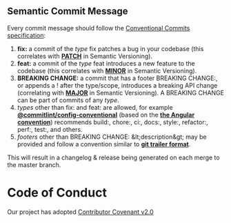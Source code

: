 ## Semantic Commit Message
Every commit message should follow the [Conventional Commits specification](https://www.conventionalcommits.org/en/v1.0.0/):

1. **fix:**  a commit of the _type_ fix patches a bug in your codebase (this correlates with [**PATCH**](http://semver.org/#summary) in Semantic Versioning).
2. **feat:**  a commit of the _type_ feat introduces a new feature to the codebase (this correlates with [**MINOR**](http://semver.org/#summary) in Semantic Versioning).
3. **BREAKING CHANGE:**  a commit that has a footer BREAKING CHANGE:, or appends a ! after the type/scope, introduces a breaking API change (correlating with [**MAJOR**](http://semver.org/#summary) in Semantic Versioning). A BREAKING CHANGE can be part of commits of any _type_.
4. _types_ other than fix: and feat: are allowed, for example [**@commitlint/config-conventional**](https://github.com/conventional-changelog/commitlint/tree/master/%40commitlint/config-conventional) (based on the [**the Angular convention**](https://github.com/angular/angular/blob/22b96b9/CONTRIBUTING.md#-commit-message-guidelines)) recommends build:, chore:, ci:, docs:, style:, refactor:, perf:, test:, and others.
5. _footers_ other than BREAKING CHANGE: \&lt;description\&gt; may be provided and follow a convention similar to [**git trailer format**](https://git-scm.com/docs/git-interpret-trailers).

This will result in a changelog & release being generated on each merge to the master branch.

# Code of Conduct
  Our project has adopted [Contributor Covenant  v2.0](https://www.contributor-covenant.org/version/2/0/code_of_conduct/)
